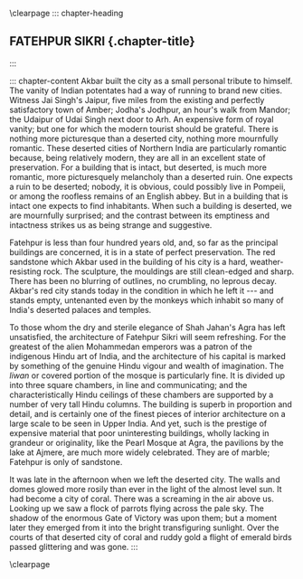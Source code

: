 \clearpage
::: chapter-heading
## FATEHPUR SIKRI {.chapter-title}
:::

::: chapter-content
Akbar built the city as a small personal tribute to himself. The vanity
of Indian potentates had a way of running to brand new cities. Witness
Jai Singh's Jaipur, five miles from the existing and perfectly
satisfactory town of Amber; Jodha's Jodhpur, an hour's walk from Mandor;
the Udaipur of Udai Singh next door to Arh. An expensive form of royal
vanity; but one for which the modern tourist should be grateful. There
is nothing more picturesque than a deserted city, nothing more
mournfully romantic. These deserted cities of Northern India are
particularly romantic because, being relatively modern, they are all in
an excellent state of preservation. For a building that is intact, but
deserted, is much more romantic, more picturesquely melancholy than a
deserted ruin. One expects a ruin to be deserted; nobody, it is obvious,
could possibly live in Pompeii, or among the roofless remains of an
English abbey. But in a building that is intact one expects to find
inhabitants. When such a building is deserted, we are mournfully
surprised; and the contrast between its emptiness and intactness strikes
us as being strange and suggestive.

Fatehpur is less than four hundred years old, and, so far as the
principal buildings are concerned, it is in a state of perfect
preservation. The red sandstone which Akbar used in the building of his
city is a hard, weather-resisting rock. The sculpture, the mouldings are
still clean-edged and sharp. There has been no blurring of outlines, no
crumbling, no leprous decay. Akbar's red city stands today in the
condition in which he left it --- and stands empty, untenanted even by the
monkeys which inhabit so many of India's deserted palaces and temples.

To those whom the dry and sterile elegance of Shah Jahan's Agra has left
unsatisfied, the architecture of Fatehpur Sikri will seem refreshing.
For the greatest of the alien Mohammedan emperors was a patron of the
indigenous Hindu art of India, and the architecture of his capital is
marked by something of the genuine Hindu vigour and wealth of
imagination. The *liwan* or covered portion of the mosque is
particularly fine. It is divided up into three square chambers, in line
and communicating; and the characteristically Hindu ceilings of these
chambers are supported by a number of very tall Hindu columns. The
building is superb in proportion and detail, and is certainly one of the
finest pieces of interior architecture on a large scale to be seen in
Upper India. And yet, such is the prestige of expensive material that
poor uninteresting buildings, wholly lacking in grandeur or originality,
like the Pearl Mosque at Agra, the pavilions by the lake at Ajmere, are
much more widely celebrated. They are of marble; Fatehpur is only of
sandstone.

It was late in the afternoon when we left the deserted city. The walls
and domes glowed more rosily than ever in the light of the almost level
sun. It had become a city of coral. There was a screaming in the air
above us. Looking up we saw a flock of parrots flying across the pale
sky. The shadow of the enormous Gate of Victory was upon them; but a
moment later they emerged from it into the bright transfiguring
sunlight. Over the courts of that deserted city of coral and ruddy gold
a flight of emerald birds passed glittering and was gone.
:::


\clearpage
